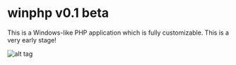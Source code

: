 winphp v0.1 beta
======

This is a Windows-like PHP application which is fully customizable.
This is a very early stage!

![alt tag](http://i41.tinypic.com/xq9gl.png)
